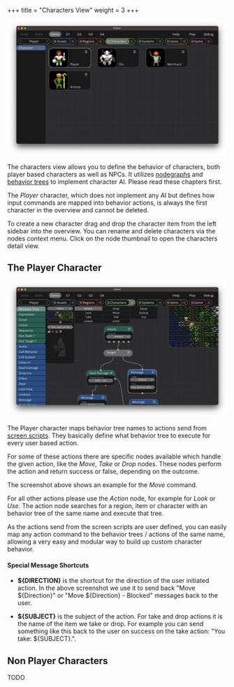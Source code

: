 +++
title = "Characters View"
weight = 3
+++

![Characters Overview](characters_overview.png)

The characters view allows you to define the behavior of characters, both player based characters as well as NPCs. It utilizes [nodegraphs](../../graphs_scripts/) and [behavior trees](../../graphs_scripts/behavior_trees/) to implement character AI. Please read these chapters first.

The *Player* character, which does not implement any AI but defines how input commands are mapped into behavior actions, is always the first character in the overview and cannot be deleted.

To create a new character drag and drop the character item from the left sidebar into the overview. You can rename and delete characters via the nodes context menu. Click on the node thumbnail to open the characters detail view.

## The Player Character

![Player Character](characters_player.png)

The Player character maps behavior tree names to actions send from [screen scripts](../../../reference/scripting/screen_scripts/). They basically define what behavior tree to execute for every user based action.

For some of these actions there are specific nodes available which handle the given action, like the *Move*, *Take* or *Drop* nodes. These nodes perform the action and return success or false, depending on the outcome.

The screenshot above shows an example for the *Move* command.

For all other actions please use the *Action* node, for example for *Look* or *Use*. The action node searches for a region, item or character with an behavior tree of the same name and execute that tree.

As the actions send from the screen scripts are user defined, you can easily map any action command to the behavior trees / actions of the same name, allowing a very easy and modular way to build up custom character behavior.

#### Special Message Shortcuts

- **${DIRECTION}** is the shortcut for the direction of the user initiated action. In the above screenshot we use it to send back "Move ${Direction}" or "Move ${Direction} - Blocked" messages back to the user.

- **${SUBJECT}** is the subject of the action. For take and drop actions it is the name of the item we take or drop. For example you can send something like this back to the user on success on the take action: "You take: ${SUBJECT}.".

## Non Player Characters

TODO

